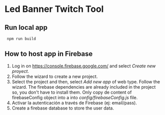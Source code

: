 # Led Banner Twitch Tool

## Run local app

<code> npm run build </code>

## How to host app in Firebase

1. Log in on https://console.firebase.google.com/ and select _Create new proyect_.
2. Follow the wizard to create a new project.
3. Select the project and then, select _Add new app_ of web type. Follow the wizard. The firebase dependencies are already included in the project so, you don't have to install them. Only copy de content of firebaseConfig object into a into _config/firebaseConfig.js_ file.
4. Activar la autenticación a través de Firebase (ej: email/pass).
5. Create a firebase database to store the user data.
